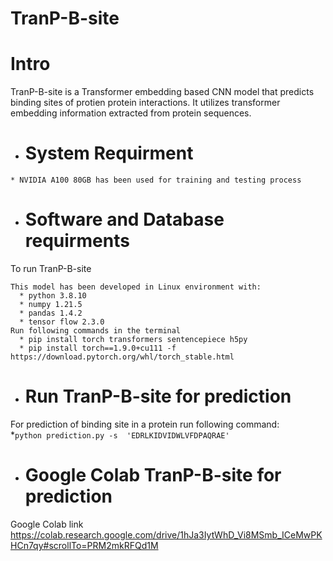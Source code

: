 # TranP-B-site
# Intro
TranP-B-site is a Transformer embedding based CNN model that predicts binding sites of protien protein interactions. It utilizes transformer embedding information extracted from protein sequences.

* # System Requirment 
```
* NVIDIA A100 80GB has been used for training and testing process
```  
* # Software and Database requirments  
To run TranP-B-site   
```
This model has been developed in Linux environment with: 
  * python 3.8.10
  * numpy 1.21.5
  * pandas 1.4.2
  * tensor flow 2.3.0
Run following commands in the terminal 
  * pip install torch transformers sentencepiece h5py  
  * pip install torch==1.9.0+cu111 -f https://download.pytorch.org/whl/torch_stable.html
```  
* # Run TranP-B-site for prediction
For prediction of binding site in a protein run following command:  
  *``` python prediction.py -s  'EDRLKIDVIDWLVFDPAQRAE' ```  
* # Google Colab TranP-B-site for prediction
Google Colab link  
https://colab.research.google.com/drive/1hJa3IytWhD_Vi8MSmb_ICeMwPKHCn7qy#scrollTo=PRM2mkRFQd1M
